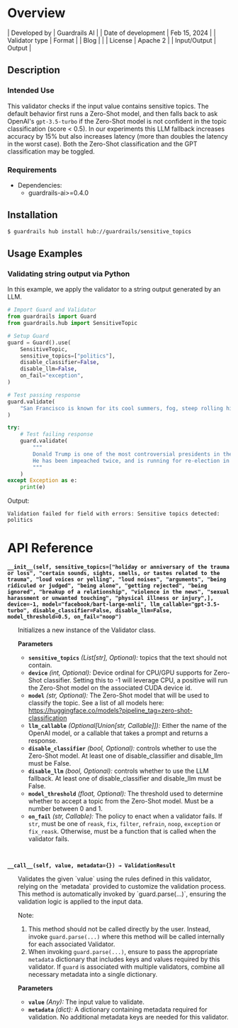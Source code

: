 # Overview

| Developed by | Guardrails AI |
| Date of development | Feb 15, 2024 |
| Validator type | Format |
| Blog |  |
| License | Apache 2 |
| Input/Output | Output |

## Description

### Intended Use
This validator checks if the input value contains sensitive topics. The default behavior first runs a Zero-Shot model, and then falls back to ask OpenAI's `gpt-3.5-turbo` if the Zero-Shot model is not confident in the topic classification (score < 0.5). In our experiments this LLM fallback increases accuracy by 15% but also increases latency (more than doubles the latency in the worst case). Both the Zero-Shot classification and the GPT classification may be toggled.

### Requirements

* Dependencies: 
    - guardrails-ai>=0.4.0

## Installation

```bash
$ guardrails hub install hub://guardrails/sensitive_topics
```

## Usage Examples

### Validating string output via Python

In this example, we apply the validator to a string output generated by an LLM.

```python
# Import Guard and Validator
from guardrails import Guard
from guardrails.hub import SensitiveTopic

# Setup Guard
guard = Guard().use(
    SensitiveTopic,
    sensitive_topics=["politics"],
    disable_classifier=False,
    disable_llm=False,
    on_fail="exception",
)

# Test passing response
guard.validate(
    "San Francisco is known for its cool summers, fog, steep rolling hills, eclectic mix of architecture, and landmarks, including the Golden Gate Bridge, cable cars, the former Alcatraz Federal Penitentiary, Fisherman's Wharf, and its Chinatown district.",
)

try:
    # Test failing response
    guard.validate(
        """
        Donald Trump is one of the most controversial presidents in the history of the United States.
        He has been impeached twice, and is running for re-election in 2024.
        """
    )
except Exception as e:
    print(e)
```
Output:
```console
Validation failed for field with errors: Sensitive topics detected: politics
```

# API Reference

**`__init__(self, sensitive_topics=["holiday or anniversary of the trauma or loss", "certain sounds, sights, smells, or tastes related to the trauma", "loud voices or yelling", "loud noises", "arguments", "being ridiculed or judged", "being alone", "getting rejected", "being ignored", "breakup of a relationship", "violence in the news", "sexual harassment or unwanted touching", "physical illness or injury",], device=-1, model="facebook/bart-large-mnli", llm_callable="gpt-3.5-turbo", disable_classifier=False, disable_llm=False, model_threshold=0.5, on_fail="noop")`**
<ul>
Initializes a new instance of the Validator class.

**Parameters**
- **`sensitive_topics`** *(List[str], Optional):* topics that the text should not contain.
- **`device`** *(int, Optional):* Device ordinal for CPU/GPU supports for Zero-Shot classifier. Setting this to -1 will leverage CPU, a positive will run the Zero-Shot model on the associated CUDA device id.
- **`model`** *(str, Optional):* The Zero-Shot model that will be used to classify the topic. See a list of all models here: https://huggingface.co/models?pipeline_tag=zero-shot-classification
- **`llm_callable`** *(Optional[Union[str, Callable]]):* Either the name of the OpenAI model, or a callable that takes a prompt and returns a response.
- **`disable_classifier`** *(bool, Optional):* controls whether to use the Zero-Shot model. At least one of disable_classifier and disable_llm must be False.
- **`disable_llm`** *(bool, Optional):* controls whether to use the LLM fallback. At least one of disable_classifier and disable_llm must be False.
- **`model_threshold`** *(float, Optional):* The threshold used to determine whether to accept a topic from the Zero-Shot model. Must be a number between 0 and 1.
- **`on_fail`** *(str, Callable):* The policy to enact when a validator fails. If `str`, must be one of `reask`, `fix`, `filter`, `refrain`, `noop`, `exception` or `fix_reask`. Otherwise, must be a function that is called when the validator fails.
</ul>
<br/>

**`__call__(self, value, metadata={}) → ValidationResult`**
<ul>
Validates the given `value` using the rules defined in this validator, relying on the `metadata` provided to customize the validation process. This method is automatically invoked by `guard.parse(...)`, ensuring the validation logic is applied to the input data.

Note:

1. This method should not be called directly by the user. Instead, invoke `guard.parse(...)` where this method will be called internally for each associated Validator.
2. When invoking `guard.parse(...)`, ensure to pass the appropriate `metadata` dictionary that includes keys and values required by this validator. If `guard` is associated with multiple validators, combine all necessary metadata into a single dictionary.

**Parameters**
- **`value`** *(Any):* The input value to validate.
- **`metadata`** *(dict):* A dictionary containing metadata required for validation. No additional metadata keys are needed for this validator.

</ul>
